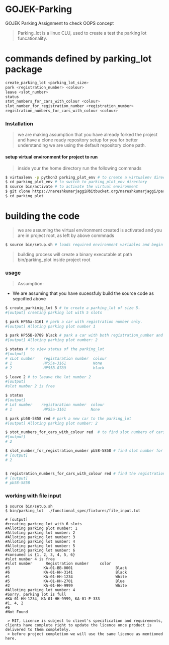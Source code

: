 # GOJEK-Parking
GOJEK Parking Assignment to check OOPS concept

> Parking_lot is a linux CLU, used to create a test the parking lot funcationality.
# commands defined by parking_lot package
```sh
create_parking_lot <parking_lot_size>
park <registration_number> <colour>
leave <slot_number>
status
stot_numbers_for_cars_with_colour <colour>
slot_number_for_registration_number <registration_number>
registration_numbers_for_cars_with_colour <colour>
```

### Installation
> we are making assumption that you have already forked the project and have a clone ready repository setup for you
> for better understanding we are using the default repository clone path.


#### setup virtual environment for project to run
> inside your the home directory run the following commnads
```sh
$ virtualenv -p python3 parking_plot_env # to create a virtualenv directory named parking_plot_env
$ cd parking_plot_env # to switch to parking_plot_env directory
$ source bin/activate # to activate the virtual environment
$ git clone https://nareshkumarjaggi@bitbucket.org/nareshkumarjaggi/parking_lot.git
$ cd parking_plot
```

# building the code
> we are assuming the virtual environment created is activated
> and you are in project root, as left by above commnads
```sh
$ source bin/setup.sh # loads required environment variables and begin build process 
```
> building process will create a binary executable at path bin/parking_plot inside project root


### usage
> Assumption: 
- We are assuming that you have sucessfuly build the source code as sepcified above
```sh
$ create_parkinig_lot 5 # to create a parking_lot of size 5.
#[output] creating parking lot with 5 slots

$ park HP55a-3161 # park a car with registration number only.
#[output] Alloting parking plot number 1

$ park HP55B-8789 black # park a car with both registration_number and colour.
#[output] Alloting parking plot number: 2

$ status # to view status of the parking_lot
#[output]
# sLot number    registaration number  colour
# 1              HP55a-3161            None 
# 2              HP55B-8789            black

$ leave 2 # to laeave the lot number 2
#[output]
#slot number 2 is free

$ status
#[output]
# Lot number    registaration number  colour
# 1              HP55a-3161           None

$ park pb58-5858 red # park a new car to the parking_lot
#[output] Alloting parking plot number: 2

$ stot_numbers_for_cars_with_colour red  # to find slot numbers of cars with color red
#[output]
# 2

$ slot_number_for_registration_number pb58-5858 # find slot number for registration number pb58-5858
# [output]
# 2


$ registration_numbers_for_cars_with_colour red # find the registration number of vehicle pared in parking plot with color red
# [output]
# pb58-5858

```

### working with file input
```
$ source bin/setup.sh
$ bin/parking_lot  ./functional_spec/fixtures/file_input.txt

# [output]
#creating parking lot with 6 slots
#Alloting parking plot number: 1
#Alloting parking lot number: 2
#Alloting parking lot number: 3
#Alloting parking lot number: 4
#Alloting parking lot number: 5
#Alloting parking lot number: 6
#consumed is {1, 2, 3, 4, 5, 6}
#slot number 4 is free
#slot number      Registration number     color
#3               KA-01-BB-0001                   Black
#6               KA-01-HH-3141                   Black
#1               KA-01-HH-1234                   White
#5               KA-01-HH-2701                   Blue
#2               KA-01-HH-9999                   White
#Alloting parking lot number: 4
#Sorry, parking lot is full
#KA-01-HH-1234, KA-01-HH-9999, KA-01-P-333
#1, 4, 2
#6
#Not Found

 > MIT, Licence is subject to client's specification and requirements, clients have complete right to update the licence once product is delivered to them completely.
 > before project completion we will use the same licence as mentioned here.
